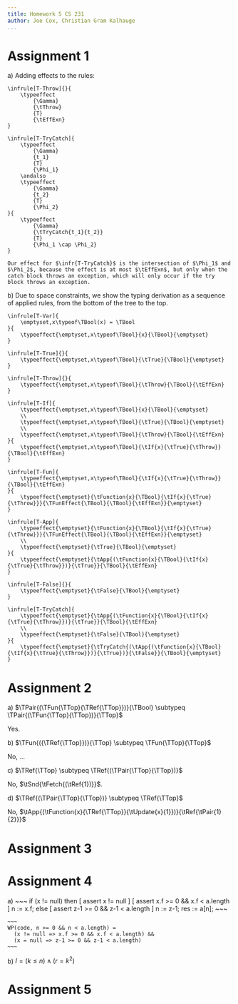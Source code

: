 ```yaml
---
title: Homework 5 CS 231
author: Joe Cox, Christian Gram Kalhauge
...
```



# Assignment 1

a)  Adding effects to the rules:
    
    \infrule[T-Throw]{}{
        \typeeffect
            {\Gamma}
            {\tThrow}
            {T}
            {\tEffExn}
    }

    \infrule[T-TryCatch]{
        \typeeffect
            {\Gamma}
            {t_1}
            {T}
            {\Phi_1}
        \andalso
        \typeeffect
            {\Gamma}
            {t_2}
            {T}
            {\Phi_2}
    }{
        \typeeffect
            {\Gamma}
            {\tTryCatch{t_1}{t_2}}
            {T}
            {\Phi_1 \cap \Phi_2}
    }

    Our effect for $\infr{T-TryCatch}$ is the intersection of $\Phi_1$ and $\Phi_2$, because the effect is at most $\tEffExn$, but only when the catch block throws an exception, which will only occur if the try block throws an exception.

b) Due to space constraints, we show the typing derivation as a sequence of applied rules, from the bottom of the tree to the top.

    \infrule[T-Var]{
        \emptyset,x\typeof\TBool(x) = \TBool
    }{
        \typeeffect{\emptyset,x\typeof\TBool}{x}{\TBool}{\emptyset}
    }

    \infrule[T-True]{}{
        \typeeffect{\emptyset,x\typeof\TBool}{\tTrue}{\TBool}{\emptyset}
    }

    \infrule[T-Throw]{}{
        \typeeffect{\emptyset,x\typeof\TBool}{\tThrow}{\TBool}{\tEffExn}
    }

    \infrule[T-If]{
        \typeeffect{\emptyset,x\typeof\TBool}{x}{\TBool}{\emptyset}
        \\
        \typeeffect{\emptyset,x\typeof\TBool}{\tTrue}{\TBool}{\emptyset}
        \\
        \typeeffect{\emptyset,x\typeof\TBool}{\tThrow}{\TBool}{\tEffExn}
    }{
        \typeeffect{\emptyset,x\typeof\TBool}{\tIf{x}{\tTrue}{\tThrow}}{\TBool}{\tEffExn}
    }

    \infrule[T-Fun]{
        \typeeffect{\emptyset,x\typeof\TBool}{\tIf{x}{\tTrue}{\tThrow}}{\TBool}{\tEffExn}
    }{
        \typeeffect{\emptyset}{\tFunction{x}{\TBool}{\tIf{x}{\tTrue}{\tThrow}}}{\TFunEffect{\TBool}{\TBool}{\tEffExn}}{\emptyset}
    }

    \infrule[T-App]{
        \typeeffect{\emptyset}{\tFunction{x}{\TBool}{\tIf{x}{\tTrue}{\tThrow}}}{\TFunEffect{\TBool}{\TBool}{\tEffExn}}{\emptyset}
        \\
        \typeeffect{\emptyset}{\tTrue}{\TBool}{\emptyset}
    }{
        \typeeffect{\emptyset}{\tApp{(\tFunction{x}{\TBool}{\tIf{x}{\tTrue}{\tThrow}})}{\tTrue}}{\TBool}{\tEffExn}
    }

    \infrule[T-False]{}{
        \typeeffect{\emptyset}{\tFalse}{\TBool}{\emptyset}
    }

    \infrule[T-TryCatch]{
        \typeeffect{\emptyset}{\tApp{(\tFunction{x}{\TBool}{\tIf{x}{\tTrue}{\tThrow}})}{\tTrue}}{\TBool}{\tEffExn}
        \\
        \typeeffect{\emptyset}{\tFalse}{\TBool}{\emptyset}
    }{
        \typeeffect{\emptyset}{\tTryCatch{(\tApp{(\tFunction{x}{\TBool}{\tIf{x}{\tTrue}{\tThrow}})}{\tTrue})}{\tFalse}}{\TBool}{\emptyset}
    }

# Assignment 2

a) $\TPair{(\TFun{\TTop}{\TRef{\TTop}})}{\TBool} \subtypeq \TPair{(\TFun{\TTop}{\TTop})}{\TTop}$

   Yes.

b) $\TFun{({\TRef{\TTop}})}{\TTop} \subtypeq \TFun{\TTop}{\TTop}$

   No, ...

c) $\TRef{\TTop} \subtypeq \TRef{(\TPair{\TTop}{\TTop})}$
   
   No, $\tSnd{\tFetch{(\tRef{1})}}$.

d) $\TRef{(\TPair{\TTop}{\TTop})} \subtypeq \TRef{\TTop}$

   No, $\tApp{(\tFunction{x}{\TRef{\TTop}}{\tUpdate{x}{1}})}{\tRef{\tPair{1}{2}}}$

# Assignment 3

# Assignment 4

a)  ~~~
    if (x != null) then
      [ assert x != null ]
      [ assert x.f >= 0 && x.f < a.length ]
      n := x.f;
    else
      [ assert z-1 >= 0 && z-1 < a.length ]
      n := z-1;
    res := a[n];
    ~~~

    ~~~
    WP(code, n >= 0 && n < a.length) =
      (x != null => x.f >= 0 && x.f < a.length) &&
      (x = null => z-1 >= 0 && z-1 < a.length)
    ~~~

b)  $I = (k \leq n) \land (r = k^2)$

# Assignment 5
